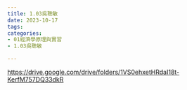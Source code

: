 ```yaml
---
title: 1.03吳聰敏
date: 2023-10-17
tags: 
categories:
- 01經濟學原理與實習
- 1.03吳聰敏

---
```

https://drive.google.com/drive/folders/1VS0ehxetHRdaI18t-KerfM757DQ33dkR
